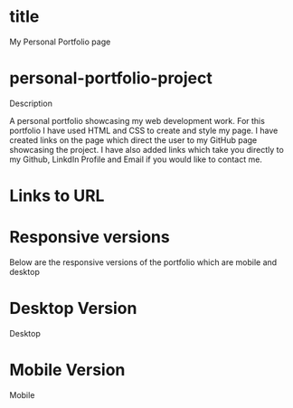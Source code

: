 # title

My Personal Portfolio page

# personal-portfolio-project

Description

A personal portfolio showcasing my web development work.
For this portfolio I have used HTML and CSS to create and style my page.
I have created links on the page which direct the user to my GitHub page showcasing the project.
I have also added links which take you directly to my Github, LinkdIn Profile and Email if you would like to contact me.

# Links to URL

# Responsive versions

Below are the responsive versions of the portfolio which are mobile and desktop

# Desktop Version

Desktop

# Mobile Version

Mobile
